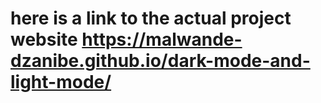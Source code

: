 # here is a link to the actual project website https://malwande-dzanibe.github.io/dark-mode-and-light-mode/
